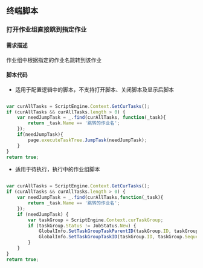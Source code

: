 ## 终端脚本

### 打开作业组直接跳到指定作业

#### 需求描述

作业组中根据指定的作业名跳转到该作业

#### 脚本代码

* 适用于配置逻辑中的脚本，不支持打开脚本、关闭脚本及显示后脚本

```js

var curAllTasks = ScriptEngine.Context.GetCurTasks();
if (curAllTasks && curAllTasks.length > 0) {
	var needJumpTask = _.find(curAllTasks, function(_task){
		return _task.Name == '跳转的作业名';
	});
	if(needJumpTask){
		page.executeTaskTree.JumpTask(needJumpTask);		
	}
}
return true;

```

* 适用于待执行，执行中的作业组脚本

```js

var curAllTasks = ScriptEngine.Context.GetCurTasks();
if (curAllTasks && curAllTasks.length > 0) {
	var needJumpTask = _.find(curAllTasks,function(_task){
		return _task.Name == '跳转的作业名';
	});
	if (needJumpTask) {
		var taskGroup = ScriptEngine.Context.curTaskGroup;
		if (taskGroup.Status != JobStatus.New) {
			GlobalInfo.SetTaskGroupTaskParentID(taskGroup.ID, taskGroup.SequenceID, needJumpTask.ParentTaskID);
			GlobalInfo.SetTaskGroupTaskID(taskGroup.ID, taskGroup.SequenceID, needJumpTask.ID);
		}
	}
}
return true;

```
